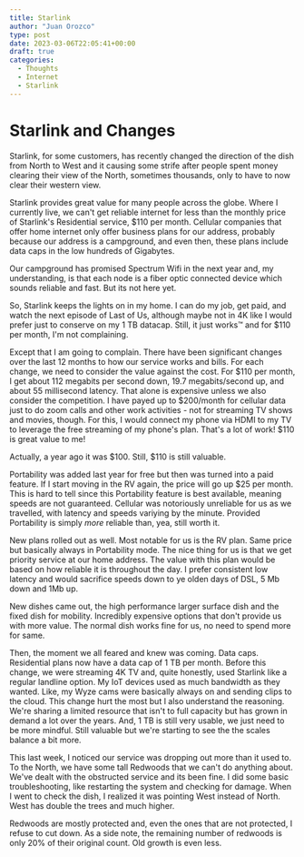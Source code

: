 ```yaml
---
title: Starlink
author: "Juan Orozco"
type: post
date: 2023-03-06T22:05:41+00:00
draft: true
categories:
  - Thoughts
  - Internet
  - Starlink
---
```


# Starlink and Changes

Starlink, for some customers, has recently changed the direction of the dish from North to West and it causing some strife after people spent money clearing their view of the North, sometimes thousands, only to have to now clear their western view.

Starlink provides great value for many people across the globe. Where I currently live, we can't get reliable internet for less than the monthly price of Starlink's Residential service, $110 per month. Cellular companies that offer home internet only offer business plans for our address, probably because our address is a campground, and even then, these plans include data caps in the low hundreds of Gigabytes.

Our campground has promised Spectrum Wifi in the next year and, my understanding, is that each node is a fiber optic connected device which sounds reliable and fast. But its not here yet.

So, Starlink keeps the lights on in my home. I can do my job, get paid, and watch the next episode of Last of Us, although maybe not in 4K like I would prefer just to conserve on my 1 TB datacap. Still, it just works™ and for $110 per month, I'm not complaining.

Except that I am going to complain. There have been significant changes over the last 12 months to how our service works and bills. For each change, we need to consider the value against the cost. For $110 per month, I get about 112 megabits per second down, 19.7 megabits/second up, and about 55 millisecond latency. That alone is expensive unless we also consider the competition. I have payed up to $200/month for cellular data just to do zoom calls and other work activities - not for streaming TV shows and movies, though. For this, I would connect my phone via HDMI to my TV to leverage the free streaming of my phone's plan. That's a lot of work! $110 is great value to me!

Actually, a year ago it was $100. Still, $110 is still valuable. 

Portability was added last year for free but then was turned into a paid feature. If I start moving in the RV again, the price will go up $25 per month. This is hard to tell since this Portability feature is best available, meaning speeds are not guaranteed. Cellular was notoriously unreliable for us as we travelled, with latency and speeds variying by the minute. Provided Portability is simply *more* reliable than, yea, still worth it.

New plans rolled out as well. Most notable for us is the RV plan. Same price but basically always in Portability mode. The nice thing for us is that we get priority service at our home address. The value with this plan would be based on how reliable it is throughout the day. I prefer consistent low latency and would sacrifice speeds down to ye olden days of DSL, 5 Mb down and 1Mb up.

New dishes came out, the high performance larger surface dish and the fixed dish for mobility. Incredibly expensive options that don't provide us with more value. The normal dish works fine for us, no need to spend more for same.

Then, the moment we all feared and knew was coming. Data caps. Residential plans now have a data cap of 1 TB per month. Before this change, we were streaming 4K TV and, quite honestly, used Starlink like a regular landline option. My IoT devices used as much bandwidth as they wanted. Like, my Wyze cams were basically always on and sending clips to the cloud. This change hurt the most but I also understand the reasoning. We're sharing a limited resource that isn't to full capacity but has grown in demand a lot over the years. And, 1 TB is still very usable, we just need to be more mindful. Still valuable but we're starting to see the the scales balance a bit more.

This last week, I noticed our service was dropping out more than it used to. To the North, we have some tall Redwoods that we can't do anything about. We've dealt with the obstructed service and its been fine. I did some basic troubleshooting, like restarting the system and checking for damage. When I went to check the dish, I realized it was pointing West instead of North. West has double the trees and much higher.

Redwoods are mostly protected and, even the ones that are not protected, I refuse to cut down. As a side note, the remaining number of redwoods is only 20% of their original count. Old growth is even less. 
